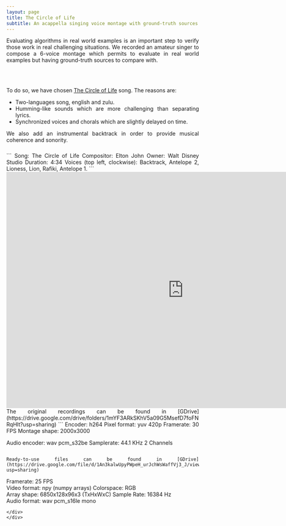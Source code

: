 ```yaml
---
layout: page
title: The Circle of Life
subtitle: An acappella singing voice montage with ground-truth sources
---
```


<div class="lead mb-0" align="justify">
Evaluating algorithms in real world examples is an important step to verify those work in real challenging situations. 
We recorded an amateur singer to compose a 6-voice montage which permits to evaluate in real world examples but having ground-truth sources to compare with.

<br><br>

To do so, we have chosen <a href="https://en.wikipedia.org/wiki/Circle_of_Life">The Circle of Life</a> song. The reasons are:
<ul>
    <li>Two-languages song, english and zulu.</li>  
    <li>Humming-like sounds which are more challenging than separating lyrics.</li>  
    <li>Synchronized voices and chorals which are slightly delayed on time.</li>
</ul>

We also add an instrumental backtrack in order to provide musical coherence and sonority.

<div style="padding-top: 10px" markdown="1">
```
Song: The Circle of Life    
Compositor: Elton John  
Owner: Walt Disney Studio 
Duration: 4:34  
Voices (top left, clockwise): Backtrack, Antelope 2, Lioness, Lion, Rafiki, Antelope 1.
```
</div>
<iframe width="926" height="618" src="https://www.youtube.com/embed/XvBOH8FGias" title="The circle of lifre" frameborder="0" allow="accelerometer; autoplay; clipboard-write; encrypted-media; gyroscope; picture-in-picture" allowfullscreen></iframe>

<div markdown="1">
The original recordings can be found in [GDrive](https://drive.google.com/drive/folders/1mYF3ARkSKhV5a09G5MsefD7foFNRqHlt?usp=sharing)  
```
Encoder: h264
Pixel format: yuv 420p
Framerate: 30 FPS
Montage shape: 2000x3000

Audio encoder: wav pcm_s32be 
Samplerate: 44.1 KHz
2 Channels
```
  
Ready-to-use files can be found in [GDrive](https://drive.google.com/file/d/1An3kalwUpyPWpeH_urJchWsWaffVj3_J/view?usp=sharing)  

```
Framerate: 25 FPS  
Video format: npy (numpy arrays)
Colorspace: RGB  
Array shape: 6850x128x96x3 (TxHxWxC)
Sample Rate: 16384 Hz  
Audio format: wav pcm_s16le mono
```
</div>
</div>
